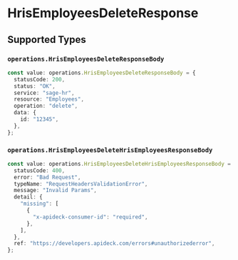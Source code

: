 # HrisEmployeesDeleteResponse


## Supported Types

### `operations.HrisEmployeesDeleteResponseBody`

```typescript
const value: operations.HrisEmployeesDeleteResponseBody = {
  statusCode: 200,
  status: "OK",
  service: "sage-hr",
  resource: "Employees",
  operation: "delete",
  data: {
    id: "12345",
  },
};
```

### `operations.HrisEmployeesDeleteHrisEmployeesResponseBody`

```typescript
const value: operations.HrisEmployeesDeleteHrisEmployeesResponseBody = {
  statusCode: 400,
  error: "Bad Request",
  typeName: "RequestHeadersValidationError",
  message: "Invalid Params",
  detail: {
    "missing": [
      {
        "x-apideck-consumer-id": "required",
      },
    ],
  },
  ref: "https://developers.apideck.com/errors#unauthorizederror",
};
```

